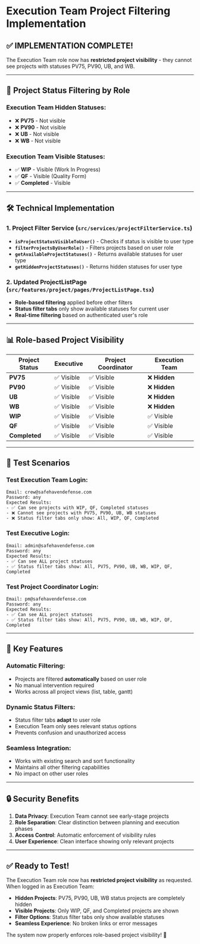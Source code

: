 # Execution Team Project Filtering Implementation

## ✅ **IMPLEMENTATION COMPLETE!**

The Execution Team role now has **restricted project visibility** - they cannot see projects with statuses PV75, PV90, UB, and WB.

---

## 🔐 **Project Status Filtering by Role**

### **Execution Team Hidden Statuses:**
- ❌ **PV75** - Not visible
- ❌ **PV90** - Not visible  
- ❌ **UB** - Not visible
- ❌ **WB** - Not visible

### **Execution Team Visible Statuses:**
- ✅ **WIP** - Visible (Work In Progress)
- ✅ **QF** - Visible (Quality Form)
- ✅ **Completed** - Visible

---

## 🛠 **Technical Implementation**

### **1. Project Filter Service** (`src/services/projectFilterService.ts`)
- **`isProjectStatusVisibleToUser()`** - Checks if status is visible to user type
- **`filterProjectsByUserRole()`** - Filters projects based on user role
- **`getAvailableProjectStatuses()`** - Returns available statuses for user type
- **`getHiddenProjectStatuses()`** - Returns hidden statuses for user type

### **2. Updated ProjectListPage** (`src/features/project/pages/ProjectListPage.tsx`)
- **Role-based filtering** applied before other filters
- **Status filter tabs** only show available statuses for current user
- **Real-time filtering** based on authenticated user's role

---

## 📊 **Role-based Project Visibility**

| Project Status | Executive | Project Coordinator | Execution Team |
|----------------|-----------|-------------------|----------------|
| **PV75** | ✅ Visible | ✅ Visible | ❌ **Hidden** |
| **PV90** | ✅ Visible | ✅ Visible | ❌ **Hidden** |
| **UB** | ✅ Visible | ✅ Visible | ❌ **Hidden** |
| **WB** | ✅ Visible | ✅ Visible | ❌ **Hidden** |
| **WIP** | ✅ Visible | ✅ Visible | ✅ Visible |
| **QF** | ✅ Visible | ✅ Visible | ✅ Visible |
| **Completed** | ✅ Visible | ✅ Visible | ✅ Visible |

---

## 🧪 **Test Scenarios**

### **Test Execution Team Login:**
```
Email: crew@safehavendefense.com
Password: any
Expected Results:
- ✅ Can see projects with WIP, QF, Completed statuses
- ❌ Cannot see projects with PV75, PV90, UB, WB statuses
- ❌ Status filter tabs only show: All, WIP, QF, Completed
```

### **Test Executive Login:**
```
Email: admin@safehavendefense.com
Password: any
Expected Results:
- ✅ Can see ALL project statuses
- ✅ Status filter tabs show: All, PV75, PV90, UB, WB, WIP, QF, Completed
```

### **Test Project Coordinator Login:**
```
Email: pm@safehavendefense.com
Password: any
Expected Results:
- ✅ Can see ALL project statuses
- ✅ Status filter tabs show: All, PV75, PV90, UB, WB, WIP, QF, Completed
```

---

## 🎯 **Key Features**

### **Automatic Filtering:**
- Projects are filtered **automatically** based on user role
- No manual intervention required
- Works across all project views (list, table, gantt)

### **Dynamic Status Filters:**
- Status filter tabs **adapt** to user role
- Execution Team only sees relevant status options
- Prevents confusion and unauthorized access

### **Seamless Integration:**
- Works with existing search and sort functionality
- Maintains all other filtering capabilities
- No impact on other user roles

---

## 🔒 **Security Benefits**

1. **Data Privacy**: Execution Team cannot see early-stage projects
2. **Role Separation**: Clear distinction between planning and execution phases
3. **Access Control**: Automatic enforcement of visibility rules
4. **User Experience**: Clean interface showing only relevant projects

---

## ✅ **Ready to Test!**

The Execution Team role now has **restricted project visibility** as requested. When logged in as Execution Team:

- **Hidden Projects**: PV75, PV90, UB, WB status projects are completely hidden
- **Visible Projects**: Only WIP, QF, and Completed projects are shown
- **Filter Options**: Status filter tabs only show available statuses
- **Seamless Experience**: No broken links or error messages

The system now properly enforces role-based project visibility! 🚀
